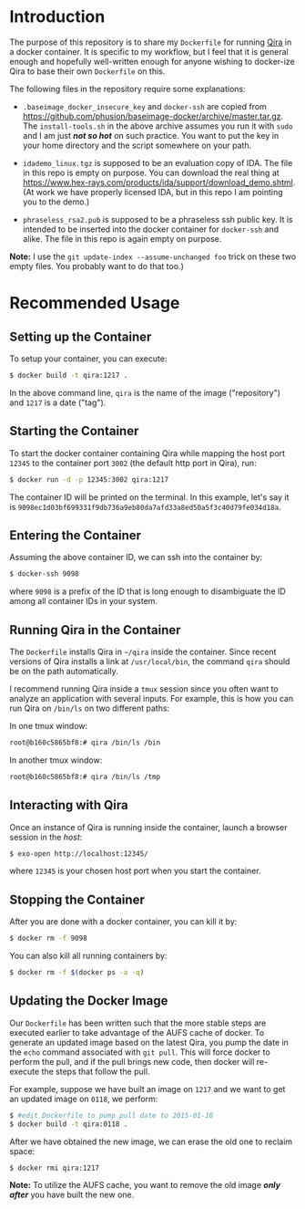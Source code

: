 # Introduction

The purpose of this repository is to share my `Dockerfile` for running
[Qira](https://github.com/BinaryAnalysisPlatform/qira) in a docker container. It
is specific to my workflow, but I feel that it is general enough and hopefully
well-written enough for anyone wishing to docker-ize Qira to base their own
`Dockerfile` on this.

The following files in the repository require some explanations:

* `.baseimage_docker_insecure_key` and `docker-ssh` are copied from
https://github.com/phusion/baseimage-docker/archive/master.tar.gz. The
`install-tools.sh` in the above archive assumes you run it with `sudo` and I am
just __*not so hot*__ on such practice. You want to put the key in your home
directory and the script somewhere on your path.

* `idademo_linux.tgz` is supposed to be an evaluation copy of IDA. The file in
this repo is empty on purpose. You can download the real thing at
https://www.hex-rays.com/products/ida/support/download_demo.shtml. (At work we
have properly licensed IDA, but in this repo I am pointing you to the demo.)

* `phraseless_rsa2.pub` is supposed to be a phraseless ssh public key. It is
intended to be inserted into the docker container for `docker-ssh` and alike.
The file in this repo is again empty on purpose.

__Note:__ I use the `git update-index --assume-unchanged foo` trick on these two
empty files. You probably want to do that too.)

# Recommended Usage

## Setting up the Container

To setup your container, you can execute:

```bash
$ docker build -t qira:1217 .
```

In the above command line, `qira` is the name of the image ("repository") and
`1217` is a date ("tag").

## Starting the Container

To start the docker container containing Qira while mapping the host port
`12345` to the container port `3002` (the default http port in Qira), run:

```bash
$ docker run -d -p 12345:3002 qira:1217
```

The container ID will be printed on the terminal. In this example, let's say it
is `9098ec1d03bf699331f9db736a9eb80da7afd33a8ed50a5f3c40d79fe034d18a`.

## Entering the Container

Assuming the above container ID, we can ssh into the container by:

```bash
$ docker-ssh 9098
```

where `9098` is a prefix of the ID that is long enough to disambiguate the ID
among all container IDs in your system.

## Running Qira in the Container

The `Dockerfile` installs Qira in `~/qira` inside the container. Since recent
versions of Qira installs a link at `/usr/local/bin`, the command `qira` should
be on the path automatically.

I recommend running Qira inside a `tmux` session since you often want to analyze
an application with several inputs. For example, this is how you can run Qira on
`/bin/ls` on two different paths:

In one tmux window:
```bash
root@b160c5865bf8:# qira /bin/ls /bin
```

In another tmux window:
```bash
root@b160c5865bf8:# qira /bin/ls /tmp
```

## Interacting with Qira

Once an instance of Qira is running inside the container, launch a browser
session in the _host_:

```bash
$ exo-open http://localhost:12345/
```

where `12345` is your chosen host port when you start the container.

## Stopping the Container

After you are done with a docker container, you can kill it by:

```bash
$ docker rm -f 9098
```

You can also kill all running containers by:

```bash
$ docker rm -f $(docker ps -a -q)
```

## Updating the Docker Image

Our `Dockerfile` has been written such that the more stable steps are executed
earlier to take advantage of the AUFS cache of docker. To generate an updated
image based on the latest Qira, you pump the date in the `echo` command
associated with `git pull`. This will force docker to perform the pull, and if
the pull brings new code, then docker will re-execute the steps that follow the
pull.

For example, suppose we have built an image on `1217` and we want to get an
updated image on `0118`, we perform:

```bash
$ #edit Dockerfile to pump pull date to 2015-01-18
$ docker build -t qira:0118 .
```

After we have obtained the new image, we can erase the old one to reclaim space:

```bash
$ docker rmi qira:1217
```

__Note:__ To utilize the AUFS cache, you want to remove the old image __*only
after*__ you have built the new one.
